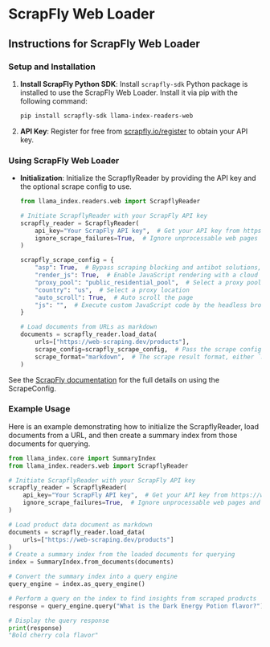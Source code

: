 # ScrapFly Web Loader

## Instructions for ScrapFly Web Loader

### Setup and Installation

1. **Install ScrapFly Python SDK**: Install `scrapfly-sdk` Python package is installed to use the ScrapFly Web Loader. Install it via pip with the following command:

   ```bash
   pip install scrapfly-sdk llama-index-readers-web
   ```

2. **API Key**: Register for free from [scrapfly.io/register](https://www.scrapfly.io/register/) to obtain your API key.

### Using ScrapFly Web Loader

- **Initialization**: Initialize the ScrapflyReader by providing the API key and the optional scrape config to use.

  ```python
  from llama_index.readers.web import ScrapflyReader

  # Initiate ScrapflyReader with your ScrapFly API key
  scrapfly_reader = ScrapflyReader(
      api_key="Your ScrapFly API key",  # Get your API key from https://www.scrapfly.io/
      ignore_scrape_failures=True,  # Ignore unprocessable web pages and log their exceptions
  )

  scrapfly_scrape_config = {
      "asp": True,  # Bypass scraping blocking and antibot solutions, like Cloudflare
      "render_js": True,  # Enable JavaScript rendering with a cloud headless browser
      "proxy_pool": "public_residential_pool",  # Select a proxy pool (datacenter or residnetial)
      "country": "us",  # Select a proxy location
      "auto_scroll": True,  # Auto scroll the page
      "js": "",  # Execute custom JavaScript code by the headless browser
  }

  # Load documents from URLs as markdown
  documents = scrapfly_reader.load_data(
      urls=["https://web-scraping.dev/products"],
      scrape_config=scrapfly_scrape_config,  # Pass the scrape config
      scrape_format="markdown",  # The scrape result format, either `markdown`(default) or `text`
  )
  ```

See the [ScrapFly documentation](https://scrapfly.io/docs/scrape-api/getting-started) for the full details on using the ScrapeConfig.

### Example Usage

Here is an example demonstrating how to initialize the ScrapflyReader, load documents from a URL, and then create a summary index from those documents for querying.

```python
from llama_index.core import SummaryIndex
from llama_index.readers.web import ScrapflyReader

# Initiate ScrapflyReader with your ScrapFly API key
scrapfly_reader = ScrapflyReader(
    api_key="Your ScrapFly API key",  # Get your API key from https://www.scrapfly.io/
    ignore_scrape_failures=True,  # Ignore unprocessable web pages and log their exceptions
)

# Load product data document as markdown
documents = scrapfly_reader.load_data(
    urls=["https://web-scraping.dev/products"]
)
# Create a summary index from the loaded documents for querying
index = SummaryIndex.from_documents(documents)

# Convert the summary index into a query engine
query_engine = index.as_query_engine()

# Perform a query on the index to find insights from scraped products
response = query_engine.query("What is the Dark Energy Potion flavor?")

# Display the query response
print(response)
"Bold cherry cola flavor"
```
